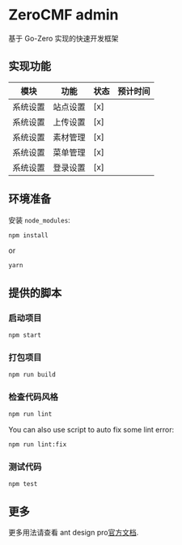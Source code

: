# ZeroCMF admin

基于 Go-Zero 实现的快速开发框架

## 实现功能

| 模块     | 功能     | 状态 | 预计时间 |
| -------- | -------- | ---- | -------- |
| 系统设置 | 站点设置 | [x]  |          |
| 系统设置 | 上传设置 | [x]  |          |
| 系统设置 | 素材管理 | [x]  |          |
| 系统设置 | 菜单管理 | [x]  |          |
| 系统设置 | 登录设置 | [x]  |          |

## 环境准备

安装 `node_modules`:

```bash
npm install
```

or

```bash
yarn
```

## 提供的脚本

### 启动项目

```bash
npm start
```

### 打包项目

```bash
npm run build
```

### 检查代码风格

```bash
npm run lint
```

You can also use script to auto fix some lint error:

```bash
npm run lint:fix
```

### 测试代码

```bash
npm test
```

## 更多

更多用法请查看 ant design pro[官方文档](https://pro.ant.design).
